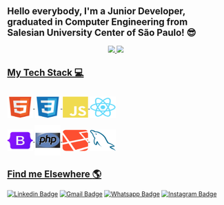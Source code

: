 ## Hello everybody, I'm a Junior Developer, graduated in Computer Engineering from Salesian University Center of São Paulo! :sunglasses:
  
<div align="center">
  <a href="https://github.com/icaroapolobr">
  <img height="180em" src="https://github-readme-stats.vercel.app/api?username=icaroapolobr&show_icons=true&theme=dracula&include_all_commits=true&count_private=true"/>
  <img height="180em" src="https://github-readme-stats.vercel.app/api/top-langs/?username=icaroapolobr&layout=compact&langs_count=7&theme=dracula"/>
</div>
  
  ## My Tech Stack :computer:
  
<div style="display: inline_block"><br>
  <img align="center" alt="HTML" height="50" width="60" src="https://raw.githubusercontent.com/devicons/devicon/master/icons/html5/html5-original.svg">
  <img align="center" alt="CSS" height="50" width="60" src="https://raw.githubusercontent.com/devicons/devicon/master/icons/css3/css3-original.svg">
  <img align="center" alt="Js" height="50" width="60" src="https://raw.githubusercontent.com/devicons/devicon/master/icons/javascript/javascript-plain.svg">
  <img align="center" alt="React" height="50" width="60" src="https://raw.githubusercontent.com/devicons/devicon/master/icons/react/react-original.svg">
  <br/><br/>
  <img align="center" alt="Bootstrap" height="50" width="60" src="https://github.com/devicons/devicon/blob/master/icons/bootstrap/bootstrap-original.svg">
  <img align="center" alt="PHP" height="70" width="60" src="https://github.com/devicons/devicon/blob/master/icons/php/php-original.svg">
  <img align="center" alt="Laravel" height="50" width="60" src="https://github.com/devicons/devicon/blob/master/icons/laravel/laravel-plain.svg">
  <img align="center" alt="MySQL" height="50" width="60" src="https://github.com/devicons/devicon/blob/master/icons/mysql/mysql-original.svg">
</div>
  
  ## Find me Elsewhere :earth_americas:

[![Linkedin Badge](https://img.shields.io/badge/-LinkedIn-blue?style=flat-square&logo=Linkedin&logoColor=white&link=https://www.linkedin.com/in/icaroapolo
)](https://www.linkedin.com/in/icaroapolo)
[![Gmail Badge](https://img.shields.io/badge/-Gmail-c14438?style=flat-square&logo=Gmail&logoColor=white&link=mailto:apoloraci@gmail.com)](mailto:apoloraci@gmail.com)
[![Whatsapp Badge](https://img.shields.io/badge/-Whatsapp-4CA143?style=flat-square&labelColor=4CA143&logo=whatsapp&logoColor=white&link=https://api.whatsapp.com/send?phone=https://api.whatsapp.com/send?phone=5512981434005&text=Ol%C3%A1%20%C3%8Dcaro%2C%20tudo%20certo%3F)](https://api.whatsapp.com/send?phone=https://api.whatsapp.com/send?phone=5512981434005&text=Ol%C3%A1%20%C3%8Dcaro%2C%20tudo%20certo%3F)
[![Instagram Badge](https://img.shields.io/badge/-Instagram-E4405F?style=flat-square&logo=Instagram&logoColor=white&link=https://www.instagram.com/icaro.apolo)](https://www.instagram.com/icaro.apolo)
 
</div>
